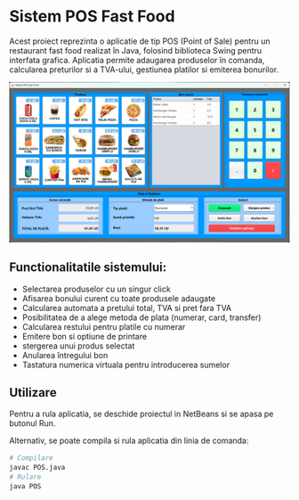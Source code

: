 # Sistem POS Fast Food

Acest proiect reprezinta o aplicatie de tip POS (Point of Sale) pentru un restaurant fast food realizat în Java, folosind biblioteca Swing pentru interfata grafica. Aplicatia permite adaugarea produselor în comanda, calcularea preturilor si a TVA-ului, gestiunea platilor si emiterea bonurilor.

![Interfata aplicatie POS](proiect-pos.png)

## Functionalitatile sistemului:
- Selectarea produselor cu un singur click
- Afisarea bonului curent cu toate produsele adaugate
- Calcularea automata a pretului total, TVA si pret fara TVA
- Posibilitatea de a alege metoda de plata (numerar, card, transfer)
- Calcularea restului pentru platile cu numerar
- Emitere bon si optiune de printare
- stergerea unui produs selectat
- Anularea întregului bon
- Tastatura numerica virtuala pentru introducerea sumelor

## Utilizare
Pentru a rula aplicatia, se deschide proiectul in NetBeans si se apasa pe butonul Run.

Alternativ, se poate compila si rula aplicatia din linia de comanda:
```bash
# Compilare
javac POS.java
# Rulare
java POS
```